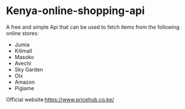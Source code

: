 # Kenya-online-shopping-api

A free and simple Api that can be used to fetch items from the following online stores:
- Jumia
- Kilimall
- Masoko
- Avechi
- Sky Garden
- Olx
- Amazon
- Pigiame

Official website:https://www.pricehub.co.ke/
